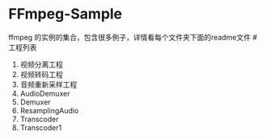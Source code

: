 # FFmpeg-Sample
ffmpeg 的实例的集合，包含很多例子，详情看每个文件夹下面的readme文件
#工程列表
1. 视频分离工程
2. 视频转码工程
3. 音频重新采样工程
4. AudioDemuxer
5. Demuxer
6. ResamplingAudio
7. Transcoder
8. Transcoder1